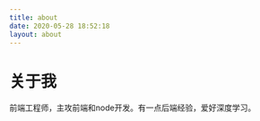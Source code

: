 ```yaml
---
title: about
date: 2020-05-28 18:52:18
layout: about
---
```


# 关于我
前端工程师，主攻前端和node开发。有一点后端经验，爱好深度学习。